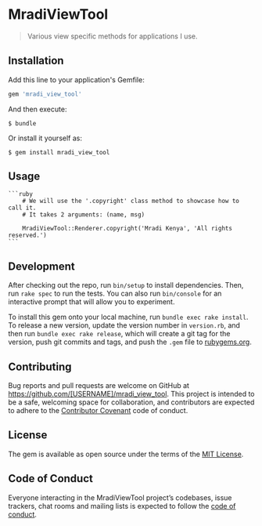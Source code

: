 # MradiViewTool

> Various view specific methods for applications I use.

## Installation

Add this line to your application's Gemfile:

```ruby
gem 'mradi_view_tool'
```

And then execute:

    $ bundle

Or install it yourself as:

    $ gem install mradi_view_tool

## Usage

	```ruby
		# We will use the '.copyright' class method to showcase how to call it.
		# It takes 2 arguments: (name, msg)

		MradiViewTool::Renderer.copyright('Mradi Kenya', 'All rights reserved.')
	```

## Development

After checking out the repo, run `bin/setup` to install dependencies. Then, run `rake spec` to run the tests. You can also run `bin/console` for an interactive prompt that will allow you to experiment.

To install this gem onto your local machine, run `bundle exec rake install`. To release a new version, update the version number in `version.rb`, and then run `bundle exec rake release`, which will create a git tag for the version, push git commits and tags, and push the `.gem` file to [rubygems.org](https://rubygems.org).

## Contributing

Bug reports and pull requests are welcome on GitHub at https://github.com/[USERNAME]/mradi_view_tool. This project is intended to be a safe, welcoming space for collaboration, and contributors are expected to adhere to the [Contributor Covenant](http://contributor-covenant.org) code of conduct.

## License

The gem is available as open source under the terms of the [MIT License](https://opensource.org/licenses/MIT).

## Code of Conduct

Everyone interacting in the MradiViewTool project’s codebases, issue trackers, chat rooms and mailing lists is expected to follow the [code of conduct](https://github.com/[USERNAME]/mradi_view_tool/blob/master/CODE_OF_CONDUCT.md).
